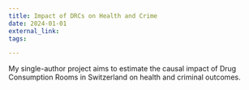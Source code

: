 ```yaml
---
title: Impact of DRCs on Health and Crime
date: 2024-01-01
external_link: 
tags:

---
```


My single-author project aims to estimate the causal impact of Drug Consumption Rooms in Switzerland on health and criminal outcomes.

<!--more-->
